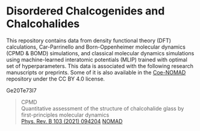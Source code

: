 # Disordered Chalcogenides and Chalcohalides
This repository contains data from density functional theory (DFT) calculations, Car-Parrinello and Born-Oppenheimer molecular dynamics (CPMD & BOMD) simulations, and classical molecular dynamics simulations using machine-learned interatomic potentials (MLIP) trained with optimal set of hyperparameters. This data is associated with the following research manuscripts or preprints. Some of it is also available in the [Coe-NOMAD](http://nomad-lab.eu/) repository under the CC BY 4.0 license.

Ge20Te73I7
>CPMD <br>Quantitative assessment of the structure of  chalcohalide glass by first-principles molecular dynamics<br>
[Phys. Rev. B 103 (2021) 094204](https://journals.aps.org/prb/abstract/10.1103/PhysRevB.103.094204)
[NOMAD](https://nomad-lab.eu/prod/v1/gui/dataset/doi/10.17172/NOMAD/2020.11.24-2)
